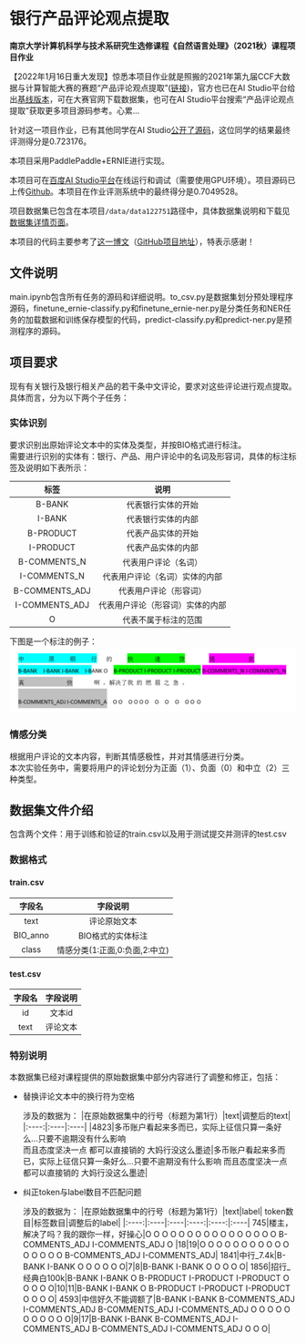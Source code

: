# 银行产品评论观点提取
**南京大学计算机科学与技术系研究生选修课程《自然语言处理》（2021秋）课程项目作业**

【2022年1月16日重大发现】惊悉本项目作业就是照搬的2021年第九届CCF大数据与计算智能大赛的赛题“产品评论观点提取”([链接](https://www.datafountain.cn/competitions/529))，官方也已在AI Studio平台给出[基线版本](https://aistudio.baidu.com/aistudio/projectdetail/2417709)，可在大赛官网下载数据集，也可在AI Studio平台搜索“产品评论观点提取”获取更多项目源码参考。心累...

针对这一项目作业，已有其他同学在AI Studio[公开了源码](https://aistudio.baidu.com/aistudio/projectdetail/3210928)，这位同学的结果最终评测得分是0.723176。

本项目采用PaddlePaddle+ERNIE进行实现。

本项目可在[百度AI Studio平台](https://aistudio.baidu.com/aistudio/projectdetail/3281489)在线运行和调试（需要使用GPU环境）。项目源码已上传[Github](https://github.com/MilesPoupart/nju-nlp-project-2021)。本项目在作业评测系统中的最终得分是0.7049528。

项目数据集已包含在本项目`/data/data122751`路径中，具体数据集说明和下载见[数据集详情页面](https://aistudio.baidu.com/aistudio/datasetdetail/122751)。

本项目的代码主要参考了[这一博文](https://blog.csdn.net/weixin_41611054/article/details/118487666)（[GitHub项目地址](https://github.com/zhenhao-huang/paddlehub_ernie_emotion_analysis)），特表示感谢！

## 文件说明
main.ipynb包含所有任务的源码和详细说明。to_csv.py是数据集划分预处理程序源码，finetune_ernie-classify.py和finetune_ernie-ner.py是分类任务和NER任务的加载数据和训练保存模型的代码，predict-classify.py和predict-ner.py是预测程序的源码。

## 项目要求
现有有关银行及银行相关产品的若干条中文评论，要求对这些评论进行观点提取。具体而言，分为以下两个子任务：

### 实体识别
要求识别出原始评论文本中的实体及类型，并按BIO格式进行标注。<br>需要进行识别的实体有：银行、产品、用户评论中的名词及形容词，具体的标注标签及说明如下表所示：

|标签|说明|
|:----:|:----:|
|B-BANK|代表银行实体的开始|
|I-BANK|代表银行实体的内部|
|B-PRODUCT|代表产品实体的开始|
|I-PRODUCT|代表产品实体的内部|
|B-COMMENTS_N|代表用户评论（名词）|
|I-COMMENTS_N|代表用户评论（名词）实体的内部|
|B-COMMENTS_ADJ|代表用户评论（形容词）|
|I-COMMENTS_ADJ|代表用户评论（形容词）实体的内部|
|O|代表不属于标注的范围|

下图是一个标注的例子：
![实体识别的标注举例](label_example.png)

### 情感分类
根据用户评论的文本内容，判断其情感极性，并对其情感进行分类。<br>本次实验任务中，需要将用户的评论划分为正面（1）、负面（0）和中立（2）三种类型。

## 数据集文件介绍
包含两个文件：用于训练和验证的train.csv以及用于测试提交并测评的test.csv

### 数据格式
#### train.csv
|字段名|字段说明|
|:-----:|:-----:|
|text|评论原始文本 |
|BIO_anno|BIO格式的实体标注|
|class|情感分类(1:正面,0:负面,2:中立) |

#### test.csv
|字段名|字段说明|
|:-----:|:-----:|
|id|文本id|
|text|评论文本|

### 特别说明
本数据集已经对课程提供的原始数据集中部分内容进行了调整和修正，包括：

+ 替换评论文本中的换行符为空格

    涉及的数据为：
    |在原始数据集中的行号（标题为第1行）|text|调整后的text|
    |:----:|:----|:----|
    |4823|多币账户看起来多而已，实际上征信只算一条好么…只要不逾期没有什么影响<br>而且态度坚决一点 都可以直接销的 大妈行没这么墨迹|多币账户看起来多而已，实际上征信只算一条好么…只要不逾期没有什么影响 而且态度坚决一点 都可以直接销的 大妈行没这么墨迹|

+ 纠正token与label数目不匹配问题

    涉及的数据为：
    |在原始数据集中的行号（标题为第1行）|text|label| token数目|标签数目|调整后的label|
    |:----:|:----|:----|:----:|:----:|:----|
    745|楼主，解决了吗？我的跟你一样，好操心|O O O O O O O O O O O O O O O O B-COMMENTS_ADJ I-COMMENTS_ADJ O |18|19|O O O O O O O O O O O O O O O O B-COMMENTS_ADJ I-COMMENTS_ADJ|
    1841|中行_7.4k|B-BANK I-BANK O O O O O O|7|8|B-BANK I-BANK O O O O O|
    1856|招行_经典白100k|B-BANK I-BANK O B-PRODUCT I-PRODUCT I-PRODUCT O O O O O|10|11|B-BANK I-BANK O B-PRODUCT I-PRODUCT I-PRODUCT O O O O|
    4593|中信好久不能调额了|B-BANK I-BANK B-COMMENTS_ADJ I-COMMENTS_ADJ B-COMMENTS_ADJ I-COMMENTS_ADJ O O O O O O O O O O O|9|17|B-BANK I-BANK B-COMMENTS_ADJ I-COMMENTS_ADJ B-COMMENTS_ADJ I-COMMENTS_ADJ O O O|
